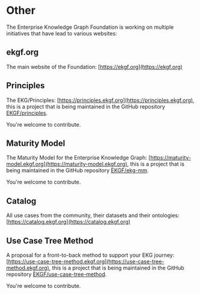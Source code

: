 # Other

The Enterprise Knowledge Graph Foundation is working on multiple initiatives that
have lead to various websites:

## ekgf.org

The main website of the Foundation: [https://ekgf.org](https://ekgf.org)

## Principles

The EKG/Principles: 
[https://principles.ekgf.org](https://principles.ekgf.org), 
this is a project that is being maintained in the GitHub repository 
[EKGF/principles](https://github.com/EKGF/principles).

You're welcome to contribute.

## Maturity Model

The Maturity Model for the Enterprise Knowledge Graph: 
[https://maturity-model.ekgf.org](https://maturity-model.ekgf.org),
this is a project that is being maintained in the GitHub repository 
[EKGF/ekg-mm](https://github.com/EKGF/ekg-mm).

You're welcome to contribute.

## Catalog

All use cases from the community, their datasets and their ontologies:
[https://catalog.ekgf.org](https://catalog.ekgf.org)

## Use Case Tree Method

A proposal for a front-to-back method to support your EKG journey:
[https://use-case-tree-method.ekgf.org](https://use-case-tree-method.ekgf.org),
this is a project that is being maintained in the GitHub repository
[EKGF/use-case-tree-method](https://github.com/EKGF/use-case-tree-method).

You're welcome to contribute.
